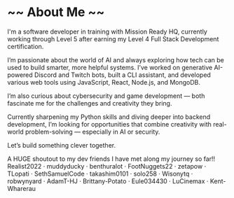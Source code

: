 # ~~ About Me ~~

I'm a software developer in training with Mission Ready HQ, currently working through Level 5 after earning my Level 4 Full Stack Development certification.

I’m passionate about the world of AI and always exploring how tech can be used to build smarter, more helpful systems. I’ve worked on generative AI-powered Discord and Twitch bots, built a CLI assistant, and developed various web tools using JavaScript, React, Node.js, and MongoDB.

I’m also curious about cybersecurity and game development — both fascinate me for the challenges and creativity they bring.

Currently sharpening my Python skills and diving deeper into backend development, I’m looking for opportunities that combine creativity with real-world problem-solving — especially in AI or security.

Let’s build something clever together.


A HUGE shoutout to my dev friends I have met along my journey so far!! Realist2022 · muddyducky · benthuralot · FootNuggets22 · zetapow · TLopati · SethSamuelCode · takashim0101 · solo258 · Wisonytq · robwynyard · AdamT-HJ · Brittany-Potato · Eule034430 · LuCinemax · Kent-Wharerau
